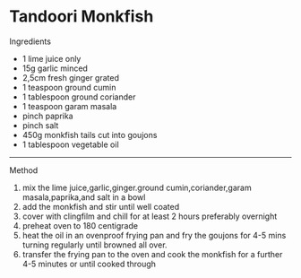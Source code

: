 # Tandoori Monkfish

Ingredients

-   1 lime juice only
-   15g garlic minced
-   2,5cm fresh ginger grated
-   1 teaspoon ground cumin
-   1 tablespoon ground coriander
-   1 teaspoon garam masala
-   pinch paprika
-   pinch salt
-   450g monkfish tails cut into goujons
-   1 tablespoon vegetable oil

--------------------------------------------------------------------------------

Method

1.  mix the lime juice,garlic,ginger.ground cumin,coriander,garam
    masala,paprika,and salt in a bowl
2.  add the monkfish and stir until well coated
3.  cover with clingfilm and chill for at least 2 hours preferably overnight
4.  preheat oven to 180 centigrade
5.  heat the oil in an ovenproof frying pan and fry the goujons for 4-5 mins
    turning regularly until browned all over.
6.  transfer the frying pan to the oven and cook the monkfish for a further 4-5
    minutes or until cooked through
